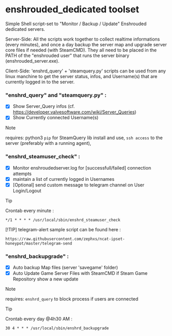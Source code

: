 # enshrouded_dedicated toolset

Simple Shell script-set to "Monitor / Backup / Update" Enshrouded dedicated servers.


Server-Side: All the scripts work together to collect realtime informations (every minutes), and once a day backup the server map and upgrade server core files if needed (with SteamCMD). They all need to be placed in the PATH of the "enshrouded user" that runs the server binary (enshrouded_server.exe).


Client-Side: 'enshrd_query' + 'steamquery.py' scripts can be used from any linux manchine to get the server status, infos, and Username(s) that are currently logged in to the server.


### "enshrd_query" and "steamquery.py" :

- [x] Show Server_Query infos (cf. https://developer.valvesoftware.com/wiki/Server_Queries)
- [x] Show Currently connected Username(s)

> [!NOTE]
> requires: python3 `pip` for SteamQuery lib install and use, `ssh access` to the server (preferably with a running agent), 


### "enshrd_steamuser_check" :

- [x] Monitor enshroudedserver.log for [successfull/failed] connection attempts
- [x] maintain a list of currently logged in Usernames
- [x] [Optional] send custom message to telegram channel on User Login/Logout

> [!TIP]
> Crontab every minute :
> ```
> */1 * * * * /usr/local/sbin/enshrd_steamuser_check
> ```
> [!TIP]
> telegram-alert sample script can be found here :
> ```
> https://raw.githubusercontent.com/zephxs/ncat-ipset-honeypot/master/telegram-send
> ```


### "enshrd_backupgrade" :

- [x] Auto backup Map files (server 'savegame' folder)
- [x] Auto Update Game Server Files with SteamCMD if Steam Game Repository show a new update

> [!NOTE]
> requires: `enshrd_query` to block process if users are connected

> [!TIP]
> Crontab every day @4h30 AM :
```
30 4 * * * /usr/local/sbin/enshrd_backupgrade
```

